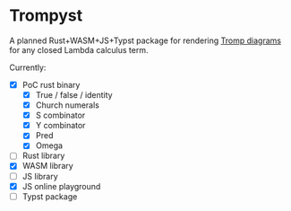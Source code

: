 # Trompyst

A planned Rust+WASM+JS+Typst package for rendering [Tromp diagrams](https://tromp.github.io/cl/diagrams.html) for any closed Lambda calculus term.

Currently:

- [x] PoC rust binary
    - [x] True / false / identity
    - [x] Church numerals
    - [x] S combinator
    - [x] Y combinator
    - [x] Pred
    - [x] Omega
- [ ] Rust library
- [x] WASM library
- [ ] JS library
- [x] JS online playground
- [ ] Typst package

